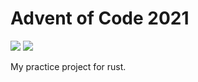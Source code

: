 # Advent of Code 2021
![](https://img.shields.io/badge/stars%20⭐-16-yellow)
![](https://img.shields.io/badge/days%20completed-8-red)

My practice project for rust.
